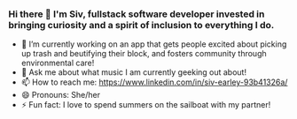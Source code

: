 ### Hi there 👋 I'm Siv, fullstack software developer invested in bringing curiosity and a spirit of inclusion to everything I do. 


<!-- **searley96/searley96** is a ✨ _special_ ✨ repository because its `README.md` (this file) appears on your GitHub profile. -->



- 🔭 I’m currently working on an app that gets people excited about picking up trash and beutifying their block, and fosters community through environmental care!
- 💬 Ask me about what music I am currently geeking out about!
- 📫 How to reach me: https://www.linkedin.com/in/siv-earley-93b41326a/
- 😄 Pronouns: She/her
- ⚡ Fun fact: I love to spend summers on the sailboat with my partner! 

